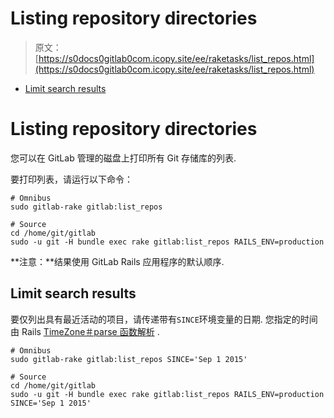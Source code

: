 # Listing repository directories

> 原文：[https://s0docs0gitlab0com.icopy.site/ee/raketasks/list_repos.html](https://s0docs0gitlab0com.icopy.site/ee/raketasks/list_repos.html)

*   [Limit search results](#limit-search-results)

# Listing repository directories[](#listing-repository-directories-core-only "Permalink")

您可以在 GitLab 管理的磁盘上打印所有 Git 存储库的列表.

要打印列表，请运行以下命令：

```
# Omnibus
sudo gitlab-rake gitlab:list_repos

# Source
cd /home/git/gitlab
sudo -u git -H bundle exec rake gitlab:list_repos RAILS_ENV=production 
```

**注意：**结果使用 GitLab Rails 应用程序的默认顺序.

## Limit search results[](#limit-search-results "Permalink")

要仅列出具有最近活动的项目，请传递带有`SINCE`环境变量的日期. 您指定的时间由 Rails [TimeZone＃parse 函数解析](https://api.rubyonrails.org/classes/ActiveSupport/TimeZone.html#method-i-parse) .

```
# Omnibus
sudo gitlab-rake gitlab:list_repos SINCE='Sep 1 2015'

# Source
cd /home/git/gitlab
sudo -u git -H bundle exec rake gitlab:list_repos RAILS_ENV=production SINCE='Sep 1 2015' 
```